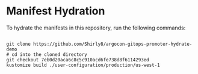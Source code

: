 
# Manifest Hydration

To hydrate the manifests in this repository, run the following commands:

```shell

git clone https://github.com/Shirly8/argocon-gitops-promoter-hydrate-demo
# cd into the cloned directory
git checkout 7eb0d20aca6c8c5c910acd6fe738d8f6114293ed
kustomize build ./user-configuration/production/us-west-1
```